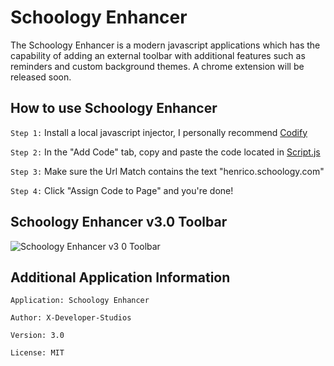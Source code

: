 # Schoology Enhancer

The Schoology Enhancer is a modern javascript applications which has the capability of adding an external toolbar with additional features such as reminders and custom background themes. A chrome extension will be released soon. 

## How to use Schoology Enhancer 

```Step 1:``` Install a local javascript injector, I personally recommend [Codify](https://chrome.google.com/webstore/detail/codify-the-code-adder/fdhkolbghmfidicmkaidnhpjcoeafojl?hl=en-GB)

```Step 2:``` In the "Add Code" tab, copy and paste the code located in [Script.js](https://github.com/X-Developer-Studios/Schoology-Enhancer/blob/main/script.js)

```Step 3:``` Make sure the Url Match contains the text "henrico.schoology.com"

```Step 4:``` Click "Assign Code to Page" and you're done!

## Schoology Enhancer v3.0 Toolbar
![Schoology Enhancer v3 0 Toolbar](https://user-images.githubusercontent.com/75747985/113435671-51744180-93b1-11eb-998b-86e26f0bc834.jpg)

## Additional Application Information

```Application: Schoology Enhancer```

```Author: X-Developer-Studios```

```Version: 3.0```

```License: MIT```

